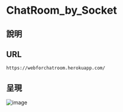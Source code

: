 # ChatRoom_by_Socket
## 說明


## URL
``` 
https://webforchatroom.herokuapp.com/
``` 
## 呈現
![image](https://i.imgur.com/Mk1AXkP.gif)
